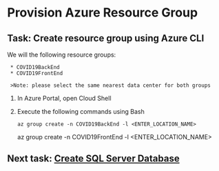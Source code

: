 # Provision Azure Resource Group

## Task: Create resource group using Azure CLI

We will the following resource groups:

     * COVID19BackEnd
     * COVID19FrontEnd
     
     >Note: please select the same nearest data center for both groups


1. In Azure Portal, open Cloud Shell

1. Execute the following commands using Bash

    ```
    az group create -n COVID19BackEnd -l <ENTER_LOCATION_NAME>
    ```
    az group create -n COVID19FrontEnd -l <ENTER_LOCATION_NAME>

## Next task: [Create SQL Server Database](../azure-sql/provision-azure-sql.md)
